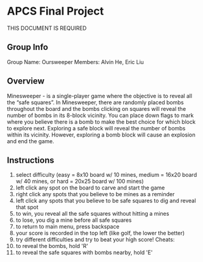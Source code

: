 # APCS Final Project
THIS DOCUMENT IS REQUIRED

## Group Info
Group Name: Oursweeper
Members: Alvin He, Eric Liu

## Overview
Minesweeper - is a single-player game where the objective is to reveal all the “safe squares”. In Minesweeper, there are randomly placed bombs throughout the board and the bombs clicking on squares will reveal the number of bombs in its 8-block vicinity. You can place down flags to mark where you believe there is a bomb to make the best choice for which block to explore next. Exploring a safe block will reveal the number of bombs within its vicinity. However, exploring a bomb block will cause an explosion and end the game.

## Instructions
1. select difficulty (easy = 8x10 board w/ 10 mines, medium = 16x20 board w/ 40 mines, or hard = 20x25 board w/ 100 mines)
2. left click any spot on the board to carve and start the game
3. right click any spots that you believe to be mines as a reminder
4. left click any spots that you believe to be safe squares to dig and reveal that spot
5. to win, you reveal all the safe squares without hitting a mines
6. to lose, you dig a mine before all safe squares
7. to return to main menu, press backspace
7. your score is recorded in the top left (like golf, the lower the better)
8. try different difficulties and try to beat your high score!
Cheats:
  1. to reveal the bombs, hold 'R'
  2. to reveal the safe squares with bombs nearby, hold 'E'
